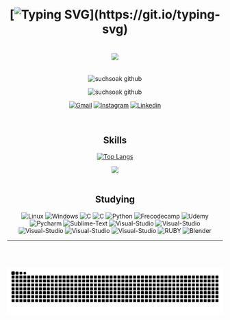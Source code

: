 <!-- https://dev.to/envoy_/150-badges-for-github-pnk -->

<h1 align="center">

[![Typing SVG](https://readme-typing-svg.herokuapp.com?font=Fira+Code&pause=1000&color=6906CFFF&center=true&lines=~+Hello+I'm+~+M?x+~)](https://git.io/typing-svg)

<img src="https://media3.giphy.com/media/YRMb6dd7zprS00JdGZ/giphy.gif?cid=ecf05e47dgtl6vh0u9jff54qd244e1v0zcajq2ng3a6qfsgz&ep=v1_stickers_search&rid=giphy.gif&ct=s" width="100" center=true></img>

</h1>

<div align="center"> 

![suchsoak github](https://github-profile-summary-cards.vercel.app/api/cards/profile-details?username=suchsoak&theme=2077)

<!--![suchsoak github](http://github-profile-summary-cards.vercel.app/api/cards/productive-time?username=suchsoak&theme=2077)-->

![suchsoak github](http://github-profile-summary-cards.vercel.app/api/cards/stats?username=suchsoak&theme=2077)


<!-- [![Top Langs](https://github-readme-stats.vercel.app/api/top-langs/?username=suchsoak&hide_progress=false&theme=midnight-purple)](https://github.com/anuraghazra/github-readme-stats) -->

<div align="center"> 

<div class="cat">

[![Gmail](https://img.shields.io/badge/Gmail-D14836?style=for-the-badge&logo=gmail&logoColor=white)](mailto:max14soak@gmail.com)
[![Instagram](https://img.shields.io/badge/Instagram-E4405F?style=for-the-badge&logo=instagram&logoColor=white)](https://www.instagram.com/desenhorealidade/)
[![Linkedin](https://img.shields.io/badge/LinkedIn-0077B5?style=for-the-badge&logo=linkedin&logoColor=white)](https://www.linkedin.com/in/maxsuell-aquiles-b643a6236/)

</div>
</div>
<br>

## Skills

[![Top Langs](https://github-readme-stats.vercel.app/api/top-langs/?username=suchsoak&hide_progress=false&theme=shadow_red)](https://github.com/anuraghazra/github-readme-stats)


<img src="https://media.giphy.com/media/WUlplcMpOCEmTGBtBW/giphy.gif" width="100">

<!--
## Operating Systems
> Operating Systems that I have used and use.
<div class="Sistemas-Operacionais">

<img alt="Linux" src="https://img.shields.io/badge/Linux-FCC624?style=for-the-badge&logo=linux&logoColor=black"></img>
<img alt="ARCH LINUX" src="https://img.shields.io/badge/Arch_Linux-1793D1?style=for-the-badge&logo=arch-linux&logoColor=white"></img>
<img alt="Fedora Linux" src="https://img.shields.io/badge/Fedora-294172?style=for-the-badge&logo=fedora&logoColor=white"></img>
<img alt="kali Linux" src="https://img.shields.io/badge/Kali_Linux-557C94?style=for-the-badge&logo=kali-linux&logoColor=white"></img>
<img alt="Ubuntu" src="https://img.shields.io/badge/Ubuntu-E95420?style=for-the-badge&logo=ubuntu&logoColor=white"></img>
<img alt="Windows" src="https://img.shields.io/badge/Windows-0078D6?style=for-the-badge&logo=windows&logoColor=white"></img>
<img alt="Linux-Mint" src="https://img.shields.io/badge/Linux_Mint-87CF3E?style=for-the-badge&logo=linux-mint&logoColor=white"></img>
<img alt="Python" src="https://img.shields.io/badge/Python-3776AB?style=for-the-badge&logo=python&logoColor=white"></img>
<img alt="Shell Script" src="https://img.shields.io/badge/Shell_Script-121011?style=for-the-badge&logo=gnu-bash&logoColor=white"></img>
<img alt="MARKDOWN" src="https://img.shields.io/badge/Markdown-000000?style=for-the-badge&logo=markdown&logoColor=white"></img>
<img alt="Powershell" src="https://img.shields.io/badge/Powershell-2CA5E0?style=for-the-badge&logo=powershell&logoColor=white"></img>
<img alt="HTML-5" src="https://img.shields.io/badge/HTML5-E34F26?style=for-the-badge&logo=html5&logoColor=white"></img>
<img alt="CSS-3" src="https://img.shields.io/badge/CSS3-1572B6?style=for-the-badge&logo=css3&logoColor=white"></img> -->

</div> 
<br>
<!--

## Design

> Programs I use and have used.
<div>

<img alt="Photoshop" src="https://img.shields.io/badge/Adobe%20Photoshop-31A8FF?style=for-the-badge&logo=Adobe%20Photoshop&logoColor=black"></img>
<img alt="Illustrator" src="https://img.shields.io/badge/Adobe%20Illustrator-FF9A00?style=for-the-badge&logo=adobe%20illustrator&logoColor=white"></img>
<img alt="Canva" src="https://img.shields.io/badge/Canva-%2300C4CC.svg?&style=for-the-badge&logo=Canva&logoColor=white"></img>
<img alt="Figma" src="https://img.shields.io/badge/Figma-F24E1E?style=for-the-badge&logo=figma&logoColor=white"></img>
<img alt="Krita" src="https://img.shields.io/badge/Krita-203759?style=for-the-badge&logo=krita&logoColor=EEF37B"></img>
<img alt="Behancer" src="https://img.shields.io/badge/Behance-0054F7?style=for-the-badge&logo=behance&logoColor=white"></img>
<hr>
</div> -->

<div align="center"> 
 
## Studying

<div>

<img alt="Linux" src="https://img.shields.io/badge/Linux-FCC624?style=for-the-badge&logo=linux&logoColor=black"></img>
<img alt="Windows" src="https://img.shields.io/badge/Windows-0078D6?style=for-the-badge&logo=windows&logoColor=white"></img>
<img alt="C" src="https://img.shields.io/badge/C-00599C?style=for-the-badge&logo=c&logoColor=white"></img>
<img alt="C" src="https://img.shields.io/badge/C%2B%2B-00599C?style=for-the-badge&logo=c%2B%2B&logoColor=white"></img>
<img alt="Python" src="https://img.shields.io/badge/Python-3776AB?style=for-the-badge&logo=python&logoColor=white"></img>
<img alt="Frecodecamp" src="https://img.shields.io/badge/freecodecamp-27273D?style=for-the-badge&logo=freecodecamp&logoColor=white"></img>
<img alt="Udemy" src="https://img.shields.io/badge/Udemy-EC5252?style=for-the-badge&logo=Udemy&logoColor=white"></img>
<img alt="Pycharm" src="https://img.shields.io/badge/PyCharm-000000.svg?&style=for-the-badge&logo=PyCharm&logoColor=white"></img>
<img alt="Sublime-Text" src="https://img.shields.io/badge/sublime_text-%23575757.svg?&style=for-the-badge&logo=sublime-text&logoColor=important"></img>
<img alt="Visual-Studio" src="https://img.shields.io/badge/Visual_Studio_Code-0078D4?style=for-the-badge&logo=visual%20studio%20code&logoColor=white"></img>
<img alt="Visual-Studio" src="https://img.shields.io/badge/Visual_Studio-5C2D91?style=for-the-badge&logo=visual%20studio&logoColor=white"></img>
<img alt="Visual-Studio" src="https://img.shields.io/badge/windows%20terminal-4D4D4D?style=for-the-badge&logo=windows%20terminal&logoColor=white"></img>
<img alt="Visual-Studio" src="https://img.shields.io/badge/powershell-5391FE?style=for-the-badge&logo=powershell&logoColor=white"></img>
<img alt="Visual-Studio" src="https://img.shields.io/badge/GIT-E44C30?style=for-the-badge&logo=git&logoColor=white"></img>
<img alt="RUBY" src="https://img.shields.io/badge/Ruby-CC342D?style=for-the-badge&logo=ruby&logoColor=white"></img>
<img alt="Blender" src="https://img.shields.io/badge/blender-%23F5792A.svg?style=for-the-badge&logo=blender&logoColor=white"></img>
<hr>
<br>
<br>

</div>

<!-- ![suchsoak GitHub stats](https://github-readme-stats.vercel.app/api?username=suchsoak&show_icons=true&theme=midnight-purple)  -->

<!--[![Typing SVG](https://readme-typing-svg.herokuapp.com?font=Mr.robot&pause=1000&color=ff0000&vCenter=true&width=449&height=111&lines=Thank+you+for+viewing+my+profile+!!)](https://git.io/typing-svg)  -->

<!-- Alguns Sites Utilizados -->
<!-- https://giphy.com/search/Stickers-python-stickers -->
<!-- https://readme-typing-svg.herokuapp.com/demo/ -->
<!-- https://github.com/trinib/trinib/blob/main/README.md -->
<!-- https://animated-fluent-emoji.vercel.app/ -->

<!-- ![snake gif](https://github.com/suchsoak/suchsoak/blob/output/github-contribution-grid-snake.svg) -->

![Snake animation](https://github.com/suchsoak/suchsoak/blob/output/github-contribution-grid-snake-dark.svg)
